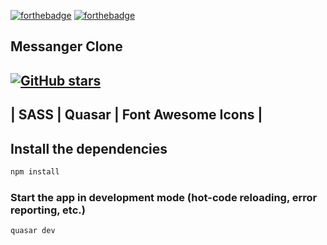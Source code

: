 [![forthebadge](https://forthebadge.com/images/badges/built-with-love.svg)](https://forthebadge.com)
[![forthebadge](https://forthebadge.com/images/badges/made-with-vue.svg)](https://forthebadge.com)


Messanger Clone
-
[![GitHub stars](https://img.shields.io/github/starsfloki1250/Messanger.svg?style=social&label=Star&maxAge=2592000)](https://github.com/floki1250/Messanger/)
-
| SASS | Quasar | Font Awesome Icons |
-
## Install the dependencies
```bash
npm install
```

### Start the app in development mode (hot-code reloading, error reporting, etc.)
```bash
quasar dev
```

